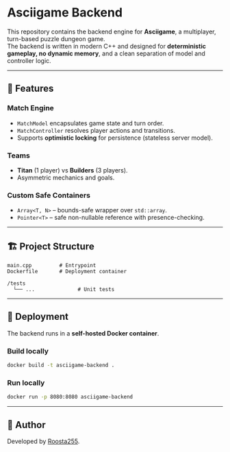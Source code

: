 # Asciigame Backend

This repository contains the backend engine for **Asciigame**, a multiplayer, turn-based puzzle dungeon game.  
The backend is written in modern C++ and designed for **deterministic gameplay, no dynamic memory**, and a clean separation of model and controller logic.

---

## 🚀 Features

### Match Engine
- `MatchModel` encapsulates game state and turn order.
- `MatchController` resolves player actions and transitions.
- Supports **optimistic locking** for persistence (stateless server model).

### Teams
- **Titan** (1 player) vs **Builders** (3 players).
- Asymmetric mechanics and goals.

### Custom Safe Containers
- `Array<T, N>` – bounds-safe wrapper over `std::array`.
- `Pointer<T>` – safe non-nullable reference with presence-checking.

---

## 🏗️ Project Structure
```text
main.cpp         # Entrypoint
Dockerfile       # Deployment container

/tests
  └── ...              # Unit tests

```

---

## 🐳 Deployment

The backend runs in a **self-hosted Docker container**.

### Build locally
```bash
docker build -t asciigame-backend .
```

### Run locally
```bash
docker run -p 8080:8080 asciigame-backend
```

---
## 👤 Author
Developed by [Roosta255](https://github.com/Roosta255).
